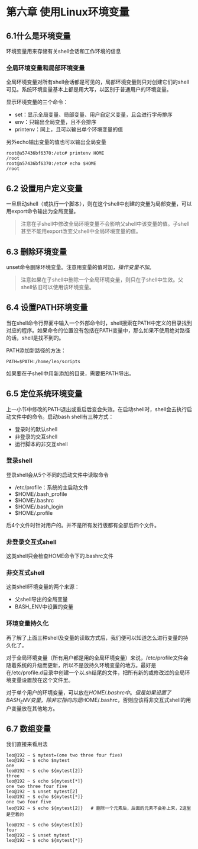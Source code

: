 # 第六章 使用Linux环境变量

## 6.1什么是环境变量

环境变量用来存储有关shell会话和工作环境的信息

### 全局环境变量和局部环境变量

全局环境变量对所有shell会话都是可见的，局部环境变量则只对创建它们的shell可见。系统环境变量基本上都是用大写，以区别于普通用户的环境变量。

显示环境变量的三个命令：

- set：显示全局变量、局部变量、用户自定义变量，且会进行字母排序
- env：只输出全局变量，且不会排序
- printenv：同上，且可以输出单个环境变量的值

另外echo输出变量的值也可以输出全局变量

```
root@a57436bf6370:/etc# printenv HOME
/root
root@a57436bf6370:/etc# echo $HOME
/root
```

## 6.2 设置用户定义变量

一旦启动shell（或执行一个脚本），则在这个shell中创建的变量为局部变量，可以用export命令输出为全局变量。

> 注意在子shell中修改全局环境变量不会影响父shell中该变量的值。子shell甚至不能用export改变父shell中全局环境变量的值。

## 6.3 删除环境变量

unset命令删除环境变量。注意用变量的值时加$，操作变量不加$。

> 注意如果在子shell中删除一个全局环境变量，则只在子shell中生效。父shell依旧可以使用该环境变量。

## 6.4 设置PATH环境变量

当在shell命令行界面中输入一个外部命令时，shell搜索在PATH中定义的目录找到对应的程序。如果命令的位置没有包括在PATH变量中，那么如果不使用绝对路径的话，shell是找不到的。

PATH添加新路径的方法：

```
PATH=$PATH:/home/leo/scripts
```

如果要在子shell中用新添加的目录，需要把PATH导出。

## 6.5 定位系统环境变量

上一小节中修改的PATH退出或重启后变会失效。在启动shell时，shell会去执行启动文件中的命令。启动bash shell有三种方式：

- 登录时的默认shell
- 非登录的交互shell
- 运行脚本的非交互shell

### 登录shell

登录shell会从5个不同的启动文件中读取命令

- /etc/profile：系统的主启动文件
- $HOME/.bash_profile
- $HOME/.bashrc
- $HOME/.bash_login
- $HOME/.profile

后4个文件时针对用户的。并不是所有发行版都有全部后四个文件。

### 非登录交互式shell

这类shell只会检查HOME命令下的.bashrc文件

### 非交互式shell

这类shell环境变量的两个来源：

- 父shell导出的全局变量
- BASH_ENV中设置的变量

### 环境变量持久化

再了解了上面三种shell及变量的读取方式后，我们便可以知道怎么进行变量的持久化了。

对于全局环境变量（所有用户都是用的全局环境变量）来说，/etc/profile文件会随着系统的升级而更新，所以不是放持久环境变量的地方。最好是在/etc/profile.d目录中创建一个以.sh结尾的文件，把所有新的或修改过的全局环境变量设置放在这个文件里。

对于单个用户的环境变量，可以放在$HOME/.bashrc中。但是如果设置了BASH_ENV变量，除非它指向的是$HOME/.bashrc，否则应该将非交互式shell的用户变量放在其他地方。

## 6.7 数组变量

我们直接来看用法

```
leo@192 ~ $ mytest=(one two three four five)
leo@192 ~ $ echo $mytest
one
leo@192 ~ $ echo ${mytest[2]}
three
leo@192 ~ $ echo ${mytest[*]}
one two three four five
leo@192 ~ $ unset mytest[2]
leo@192 ~ $ echo ${mytest[*]}
one two four five
leo@192 ~ $ echo ${mytest[2]}   # 删除一个元素后，后面的元素不会补上来，2这里是空着的

leo@192 ~ $ echo ${mytest[3]}
four
leo@192 ~ $ unset mytest
leo@192 ~ $ echo ${mytest[*]}
```